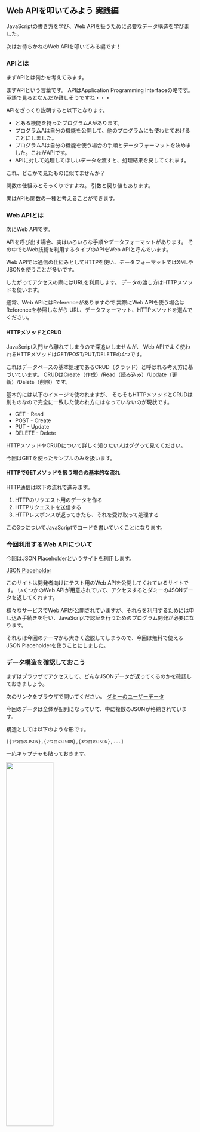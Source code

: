## Web APIを叩いてみよう 実践編
JavaScriptの書き方を学び、Web APIを扱うために必要なデータ構造を学びました。

次はお待ちかねのWeb APIを叩いてみる編です！


### APIとは
まずAPIとは何かを考えてみます。

まずAPIという言葉です。
APIはApplication Programming Interfaceの略です。
英語で見るとなんだか難しそうですね・・・

APIをざっくり説明すると以下となります。
- とある機能を持ったプログラムAがあります。
- プログラムAは自分の機能を公開して、他のプログラムにも使わせてあげることにしました。
- プログラムAは自分の機能を使う場合の手順とデータフォーマットを決めました。これがAPIです。
- APIに対して処理してほしいデータを渡すと、処理結果を戻してくれます。

これ、どこかで見たものに似てませんか？

関数の仕組みとそっくりですよね。
引数と戻り値もあります。

実はAPIも関数の一種と考えることができます。


### Web APIとは
次にWeb APIです。

APIを呼び出す場合、実はいろいろな手順やデータフォーマットがあります。
その中でもWeb技術を利用するタイプのAPIをWeb APIと呼んでいます。

Web APIでは通信の仕組みとしてHTTPを使い、データフォーマットではXMLやJSONを使うことが多いです。

したがってアクセスの際にはURLを利用します。
データの渡し方はHTTPメソッドを使います。

通常、Web APIにはReferenceがありますので
実際にWeb APIを使う場合はReferenceを参照しながら
URL、データフォーマット、HTTPメソッドを選んでください。



#### HTTPメソッドとCRUD
JavaScript入門から離れてしまうので深追いしませんが、
Web APIでよく使われるHTTPメソッドはGET/POST/PUT/DELETEの4つです。

これはデータベースの基本処理であるCRUD（クラッド）と呼ばれる考え方に基づいています。
CRUDはCreate（作成）/Read（読み込み）/Update（更新）/Delete（削除）です。

基本的には以下のイメージで使われますが、
そもそもHTTPメソッドとCRUDは別ものなので完全に一致した使われ方にはなっていないのが現状です。
- GET - Read
- POST - Create
- PUT - Update
- DELETE - Delete

HTTPメソッドやCRUDについて詳しく知りたい人はググって見てください。


今回はGETを使ったサンプルのみを扱います。


#### HTTPでGETメソッドを扱う場合の基本的な流れ
HTTP通信は以下の流れで進みます。
   1. HTTPのリクエスト用のデータを作る
   2. HTTPリクエストを送信する
   3. HTTPレスポンスが返ってきたら、それを受け取って処理する

この3つについてJavaScriptでコードを書いていくことになります。



### 今回利用するWeb APIについて
今回はJSON Placeholderというサイトを利用します。

[JSON Placeholder](https://jsonplaceholder.typicode.com/)

このサイトは開発者向けにテスト用のWeb APIを公開してくれているサイトです。
いくつかのWeb APIが用意されていて、アクセスするとダミーのJSONデータを返してくれます。

様々なサービスでWeb APIが公開されていますが、それらを利用するためには申し込み手続きを行い、JavaScriptで認証を行うためのプログラム開発が必要になります。

それらは今回のテーマから大きく逸脱してしまうので、今回は無料で使えるJSON Placeholderを使うことにしました。


### データ構造を確認しておこう
まずはブラウザでアクセスして、どんなJSONデータが返ってくるのかを確認しておきましょう。

次のリンクをブラウザで開いてください。
[ダミーのユーザーデータ](https://jsonplaceholder.typicode.com/users)

今回のデータは全体が配列になっていて、中に複数のJSONが格納されています。

構造としては以下のような形です。
```
[{1つ目のJSON},{2つ目のJSON},{3つ目のJSON},...]
```

一応キャプチャも貼っておきます。

<img src="./img/api2-01.png" width="50%"/>


### JavaScriptでWeb APIを叩いてデータを取得しよう
それではこのWeb APIをJavaScriptで叩いてJSONデータを取得してみましょう。

Web APIを叩くためにはJavaScriptでHTTP通信をおこなう必要があります。

JavaScriptでのHTTP通信については最近ではfetchという機能を使うことが多いですが、今回は処理の流れを理解しやすいXMLHttpRequestという機能で説明をしていこうと思います。

#### まずは受け取ったJSONをそのまま表示
まずは受け取ったJSONをそのままコンソール画面に表示します。

流れを意識してコードを読んでください。

```
//1の説明を参照
let xhr = new XMLHttpRequest();

//2の説明を参照
xhr.responseType = 'json';

//3の説明を参照
xhr.open("GET","https://jsonplaceholder.typicode.com/users");

//4の説明を参照
xhr.send();

//5の説明を参照
xhr.onload = function(){
  console.log(xhr.response);
}

```
<img src="./img/api2-02.png" width="50%"/>

1. XMLHttpRequestという機能を呼び出してxhrという名前で扱えるようにしています。

2. 利用するWeb APIに合わせてHTTPレスポンスで返ってくるデータのフォーマットを設定しています。

3. xhrという名前で扱えるようにしたXMLHttpRequestに対して、GETメソッドを使ってURLを開くという設定を行います。

4. xhrという名前で扱えるようにしたXMLHttpRequestでリクエストを送信します。

5. HTTPレスポンスを受け取った後に行う処理を各部分です。ここではxhr.responseという名前で格納されているので、それをそのままコンソール画面に表示しています。


#### 配列の1つ目に入っているJSONだけを抜き出して表示する
APIを叩いてJSONデータを受け取るまでの流れは同じで、受け取った後の処理だけを変えてみます。

受け取ったデータは配列に格納されているので、1つ目だけをコンソール画面に表示してみます。

```
//1の説明を参照
let xhr = new XMLHttpRequest();

//2の説明を参照
xhr.responseType = 'json';

//3の説明を参照
xhr.open("GET","https://jsonplaceholder.typicode.com/users");

//4の説明を参照
xhr.send();

//5の説明を参照
xhr.onload = function(){
  console.log(xhr.response[0]);
}
```
<img src="./img/api2-03.png" width="50%"/>



#### 配列の3つ目に入っているJSONのnameとemailだけを抜き出して表示する

前の章でJSONの扱いをしっかり学んでいるので、これも簡単ですね。

1つ前のサンプルと同じくAPIを叩いてJSONデータを受け取るまでの流れは変わりません。

受け取ったデータから必要なデータだけをうまく抜き出して表示してみましょう。

#### 配列の1つ目に入っているJSONだけを抜き出して表示する
APIを叩いてJSONデータを受け取るまでの流れは同じで、受け取った後の処理だけを変えてみます。

受け取ったデータは配列に格納されているので、1つ目だけをコンソール画面に表示してみます。

```
//1の説明を参照
let xhr = new XMLHttpRequest();

//2の説明を参照
xhr.responseType = 'json';

//3の説明を参照
xhr.open("GET","https://jsonplaceholder.typicode.com/users");

//4の説明を参照
xhr.send();

//5の説明を参照
xhr.onload = function(){
  console.log("名前は" + xhr.response[2].name);
  console.log("メアドは" + xhr.response[2].email);
}
```
<img src="./img/api2-04.png" width="50%"/>



## まとめ
web APIを叩いてデータを受け取り、必要なデータにアクセスする方法について理解できたでしょうか？

次が最後の章です。

受け取ったデータから必要な項目を抜き出して、HTMLで表示するまでをやってみます。




[< データ構造について](./index8.html) | [HTMLと組み合わせて使ってみよう >](./index10.html)

<hr>

[0.JavaScriptについて](./index.html)
[1.ブラウザのConsole画面の使い方](./index2.html)
[2.変数の基本](./index3.html)
[3.順次処理](./index4.html)
[4.分岐処理](./index5.html)
[5.反復処理](./index6.html)
[6.関数](./index7.html)
[7.データ構造について](./index8.html)
[8.Web APIを叩いてみよう](./index9.html)
[9.HTMLと組み合わせて使ってみよう](./index10.html)
